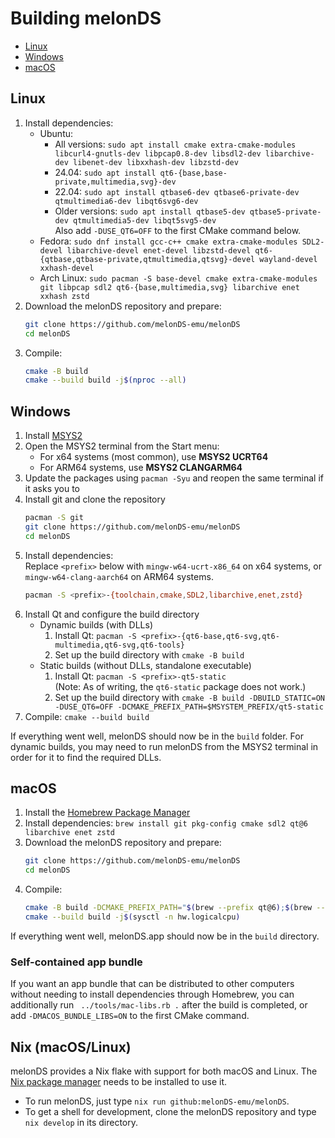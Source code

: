 # Building melonDS

* [Linux](#linux)
* [Windows](#windows)
* [macOS](#macos)

## Linux
1. Install dependencies:
   * Ubuntu:
     * All versions: `sudo apt install cmake extra-cmake-modules libcurl4-gnutls-dev libpcap0.8-dev libsdl2-dev libarchive-dev libenet-dev libxxhash-dev libzstd-dev`
     * 24.04: `sudo apt install qt6-{base,base-private,multimedia,svg}-dev`
     * 22.04: `sudo apt install qtbase6-dev qtbase6-private-dev qtmultimedia6-dev libqt6svg6-dev`
     * Older versions: `sudo apt install qtbase5-dev qtbase5-private-dev qtmultimedia5-dev libqt5svg5-dev`  
       Also add `-DUSE_QT6=OFF` to the first CMake command below.
   * Fedora: `sudo dnf install gcc-c++ cmake extra-cmake-modules SDL2-devel libarchive-devel enet-devel libzstd-devel qt6-{qtbase,qtbase-private,qtmultimedia,qtsvg}-devel wayland-devel xxhash-devel`
   * Arch Linux: `sudo pacman -S base-devel cmake extra-cmake-modules git libpcap sdl2 qt6-{base,multimedia,svg} libarchive enet xxhash zstd`
2. Download the melonDS repository and prepare:
   ```bash
   git clone https://github.com/melonDS-emu/melonDS
   cd melonDS
   ```
3. Compile:
   ```bash
   cmake -B build
   cmake --build build -j$(nproc --all)
   ```

## Windows
1. Install [MSYS2](https://www.msys2.org/)
2. Open the MSYS2 terminal from the Start menu:
   * For x64 systems (most common), use **MSYS2 UCRT64**
   * For ARM64 systems, use **MSYS2 CLANGARM64**
3. Update the packages using `pacman -Syu` and reopen the same terminal if it asks you to
4. Install git and clone the repository
   ```bash
   pacman -S git
   git clone https://github.com/melonDS-emu/melonDS
   cd melonDS
   ```
5. Install dependencies:  
   Replace `<prefix>` below with `mingw-w64-ucrt-x86_64` on x64 systems, or `mingw-w64-clang-aarch64` on ARM64 systems.
   ```bash
   pacman -S <prefix>-{toolchain,cmake,SDL2,libarchive,enet,zstd}
   ```
6. Install Qt and configure the build directory
   * Dynamic builds (with DLLs)
     1. Install Qt: `pacman -S <prefix>-{qt6-base,qt6-svg,qt6-multimedia,qt6-svg,qt6-tools}`
     2. Set up the build directory with `cmake -B build`
   * Static builds (without DLLs, standalone executable)
     1. Install Qt: `pacman -S <prefix>-qt5-static`  
        (Note: As of writing, the `qt6-static` package does not work.)
     2. Set up the build directory with `cmake -B build -DBUILD_STATIC=ON -DUSE_QT6=OFF -DCMAKE_PREFIX_PATH=$MSYSTEM_PREFIX/qt5-static`
7. Compile: `cmake --build build`

If everything went well, melonDS should now be in the `build` folder. For dynamic builds, you may need to run melonDS from the MSYS2 terminal in order for it to find the required DLLs.

## macOS
1. Install the [Homebrew Package Manager](https://brew.sh)
2. Install dependencies: `brew install git pkg-config cmake sdl2 qt@6 libarchive enet zstd`
3. Download the melonDS repository and prepare:
   ```zsh
   git clone https://github.com/melonDS-emu/melonDS
   cd melonDS
   ```
4. Compile:
   ```zsh
   cmake -B build -DCMAKE_PREFIX_PATH="$(brew --prefix qt@6);$(brew --prefix libarchive)"
   cmake --build build -j$(sysctl -n hw.logicalcpu)
   ```
If everything went well, melonDS.app should now be in the `build` directory.

### Self-contained app bundle
If you want an app bundle that can be distributed to other computers without needing to install dependencies through Homebrew, you can additionally run `
../tools/mac-libs.rb .` after the build is completed, or add `-DMACOS_BUNDLE_LIBS=ON` to the first CMake command.

## Nix (macOS/Linux)

melonDS provides a Nix flake with support for both macOS and Linux. The [Nix package manager](https://nixos.org) needs to be installed to use it.

* To run melonDS, just type `nix run github:melonDS-emu/melonDS`.
* To get a shell for development, clone the melonDS repository and type `nix develop` in its directory.
